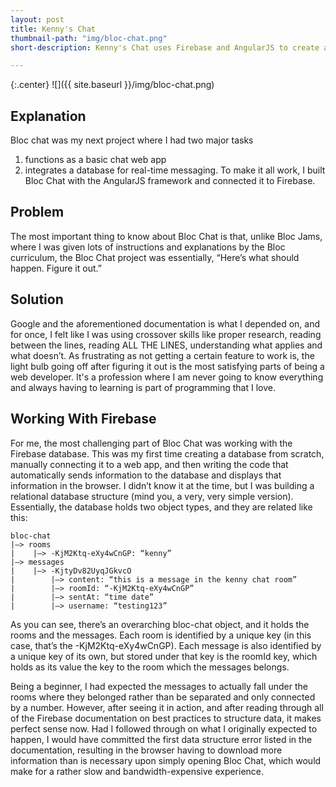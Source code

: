 ```yaml
---
layout: post
title: Kenny's Chat
thumbnail-path: "img/bloc-chat.png"
short-description: Kenny's Chat uses Firebase and AngularJS to create a real-time chat application.

---
```


{:.center}
![]({{ site.baseurl }}/img/bloc-chat.png)

## Explanation

Bloc chat was my next project where I had two major tasks
1) functions as a basic chat web app
2) integrates a database for real-time messaging.
To make it all work, I built Bloc Chat with the AngularJS framework and connected it to Firebase.

## Problem

The most important thing to know about Bloc Chat is that, unlike Bloc Jams, where I was given lots of instructions and explanations by the Bloc curriculum, the Bloc Chat project was essentially, “Here’s what should happen. Figure it out.”

## Solution

Google and the aforementioned documentation is what I depended on, and for once, I felt like I was using crossover skills like proper research, reading between the lines, reading ALL THE LINES, understanding what applies and what doesn’t.
As frustrating as not getting a certain feature to work is, the light bulb going off after figuring it out is the most
satisfying parts of being a web developer. It's a profession where I am never going to know everything and always having to learning
is part of programming that I love.

## Working With Firebase

For me, the most challenging part of Bloc Chat was working with the Firebase database. This was my first time creating a database from scratch, manually connecting it to a web app, and then writing the code that automatically sends information to the database and displays that information in the browser. I didn’t know it at the time, but I was building a relational database structure (mind you, a very, very simple version). Essentially, the database holds two object types, and they are related like this:

```
bloc-chat
|—> rooms
|    |—> -KjM2Ktq-eXy4wCnGP: “kenny”
|—> messages
|    |—> -KjtyDv82UyqJGkvcO
|        |—> content: “this is a message in the kenny chat room”
|        |—> roomId: “-KjM2Ktq-eXy4wCnGP”
|        |—> sentAt: “time date”
|        |—> username: “testing123”
```
As you can see, there’s an overarching bloc-chat object, and it holds the rooms and the messages. Each room is identified by a unique key (in this case, that’s the -KjM2Ktq-eXy4wCnGP). Each message is also identified by a unique key of its own, but stored under that key is the roomId key, which holds as its value the key to the room which the messages belongs.

Being a beginner, I had expected the messages to actually fall under the rooms where they belonged rather than be separated and only connected by a number. However, after seeing it in action, and after reading through all of the Firebase documentation on best practices to structure data, it makes perfect sense now. Had I followed through on what I originally expected to happen, I would have committed the first data structure error listed in the documentation, resulting in the browser having to download more information than is necessary upon simply opening Bloc Chat, which would make for a rather slow and bandwidth-expensive experience.

